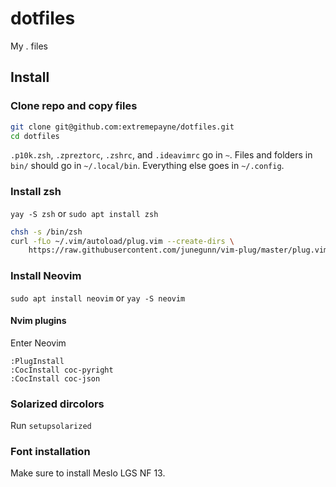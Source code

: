 # dotfiles
My . files

## Install

### Clone repo and copy files

```sh
git clone git@github.com:extremepayne/dotfiles.git
cd dotfiles
```

`.p10k.zsh`, `.zpreztorc`, `.zshrc`, and `.ideavimrc` go in `~`.
Files and folders in `bin/` should go in `~/.local/bin`.
Everything else goes in `~/.config`.

### Install zsh

`yay -S zsh` or `sudo apt install zsh`

```sh
chsh -s /bin/zsh
curl -fLo ~/.vim/autoload/plug.vim --create-dirs \
    https://raw.githubusercontent.com/junegunn/vim-plug/master/plug.vim
```

### Install Neovim

`sudo apt install neovim` or `yay -S neovim`

#### Nvim plugins

Enter Neovim

```
:PlugInstall
:CocInstall coc-pyright
:CocInstall coc-json
```

### Solarized dircolors

Run `setupsolarized`

### Font installation

Make sure to install Meslo LGS NF 13.
